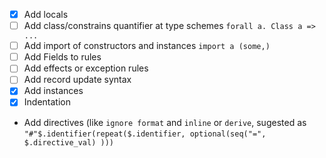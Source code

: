- [x] Add locals
- [ ] Add class/constrains quantifier at type schemes `forall a. Class a => ...`
- [ ] Add import of constructors and instances `import a (some,)`
- [ ] Add Fields to rules
- [ ] Add effects or exception rules 
- [ ] Add record update syntax
- [x] Add instances 
- [x] Indentation
- Add directives (like `ignore format` and `inline` or `derive`, sugested as `"#"$.identifier(repeat($.identifier, optional(seq("=", $.directive_val) )))`
